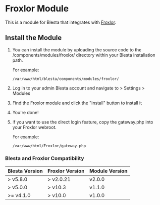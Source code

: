 # Froxlor Module

This is a module for Blesta that integrates with [Froxlor](https://froxlor.org/).

## Install the Module

1. You can install the module by uploading the source code
to the /components/modules/froxlor/ directory within your Blesta installation path.

    For example:

    ```
    /var/www/html/blesta/components/modules/froxlor/
    ```

3. Log in to your admin Blesta account and navigate to > Settings > Modules

4. Find the Froxlor module and click the "Install" button to install it

5. You're done!

6. If you want to use the direct login feature, copy the gateway.php into your Froxlor webroot.

    For example:

    ```
    /var/www/html/Froxlor/gateway.php
    ```

### Blesta and Froxlor Compatibility

|Blesta Version|Froxlor Version|Module Version|
|--------------|---------------|--------------|
| > v5.8.0     | > v2.0.21     | v2.0.0       |
| > v5.0.0     | > v10.3       | v1.1.0       |
| >= v4.1.0    | > v10.0       | v1.0.0       |
